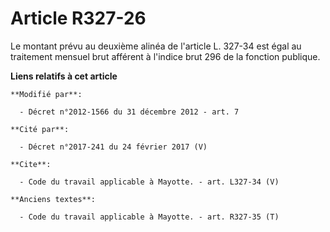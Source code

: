 # Article R327-26

Le montant prévu au deuxième alinéa de l'article L. 327-34 est égal au traitement mensuel brut afférent à l'indice brut 296
de la fonction publique.

**Liens relatifs à cet article**

	**Modifié par**:

	  - Décret n°2012-1566 du 31 décembre 2012 - art. 7

	**Cité par**:

	  - Décret n°2017-241 du 24 février 2017 (V)

	**Cite**:

	  - Code du travail applicable à Mayotte. - art. L327-34 (V)

	**Anciens textes**:

	  - Code du travail applicable à Mayotte. - art. R327-35 (T)
